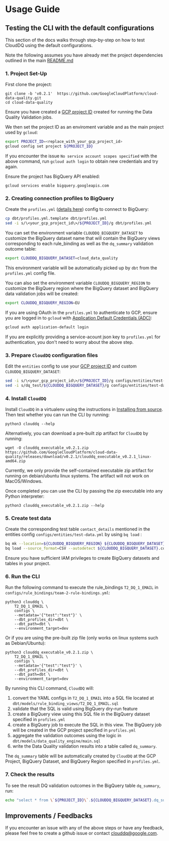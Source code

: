 # Usage Guide

## Testing the CLI with the default configurations

This section of the docs walks through step-by-step on how to test CloudDQ using the default configurations.

Note the following assumes you have already met the project dependencies outlined in the main [README.md](../README.md#installing)

### 1. Project Set-Up

First clone the project:
```
git clone -b 'v0.2.1'  https://github.com/GoogleCloudPlatform/cloud-data-quality.git
cd cloud-data-quality
```

Ensure you have created a [GCP project ID](https://cloud.google.com/resource-manager/docs/creating-managing-projects#before_you_begin) created for running the Data Quality Validation jobs. 

We then set the project ID as an enviroment variable and as the main project used by `gcloud`:
```bash
export PROJECT_ID=<replace_with_your_gcp_project_id>
gcloud config set project ${PROJECT_ID}
```

If you encounter the issue `No service account scopes specified` with the above command, run  `gcloud auth login` to obtain new credentials and try again.

Ensure the project has BigQuery API enabled:
```
gcloud services enable bigquery.googleapis.com
```

### 2. Creating connection profiles to BigQuery

Create the `profiles.yml` ([details here](../README.md#setting-up-`dbt`)) config to connect to BigQuery:
```bash
cp dbt/profiles.yml.template dbt/profiles.yml
sed -i s/\<your_gcp_project_id\>/${PROJECT_ID}/g dbt/profiles.yml
```

You can set the environment variable `CLOUDDQ_BIGQUERY_DATASET` to customize the BigQuery dataset name that will contain the BigQuery views corresponding to each rule_binding as well as the `dq_summary` validation outcome table:
```bash
export CLOUDDQ_BIGQUERY_DATASET=cloud_data_quality
```

This environment variable will be automatically picked up by `dbt` from the `profiles.yml` config file.

You can also set the environment variable `CLOUDDQ_BIGQUERY_REGION` to customize the BigQuery region where the BigQuery dataset and BigQuery data validation jobs will be created:
```bash
export CLOUDDQ_BIGQUERY_REGION=EU
```

If you are using OAuth in the `profiles.yml` to authenticate to GCP, ensure you are logged in to `gcloud` with [Application Default Credentials (ADC)](https://cloud.google.com/docs/authentication/production):
```bash
gcloud auth application-default login
```

If you are explicitly providing a service-acount json key to `profiles.yml` for authentication, you don't need to worry about the above step.

### 3. Prepare `CloudDQ` configuration files

Edit the `entities` config to use your [GCP project ID](https://cloud.google.com/resource-manager/docs/creating-managing-projects#before_you_begin) and custom `CLOUDDQ_BIGQUERY_DATASET`:
```bash
sed -i s/\<your_gcp_project_id\>/${PROJECT_ID}/g configs/entities/test-data.yml
sed -i s/dq_test/${CLOUDDQ_BIGQUERY_DATASET}/g configs/entities/test-data.yml
```

### 4. Install `CloudDQ`

Install `CloudDQ` in a virtualenv using the instructions in [Installing from source](../README.md#installing-from-source). Then test whether you can run the CLI by running:
```
python3 clouddq --help
```

Alternatively, you can download a pre-built zip artifact for `CloudDQ` by running:
```
wget -O clouddq_executable_v0.2.1.zip https://github.com/GoogleCloudPlatform/cloud-data-quality/releases/download/v0.2.1/clouddq_executable_v0.2.1_linux-amd64.zip
```

Currently, we only provide the self-contained executable zip artifact for running on debian/ubuntu linux systems. The artifact will not work on MacOS/Windows.

Once completed you can use the CLI by passing the zip executable into any Python interpreter:
```
python3 clouddq_executable_v0.2.1.zip --help
```

### 5. Create test data

Create the corresponding test table `contact_details` mentioned in the entities config `configs/entities/test-data.yml` by using `bq load` :
```bash
bq mk --location=${CLOUDDQ_BIGQUERY_REGION} ${CLOUDDQ_BIGQUERY_DATASET}
bq load --source_format=CSV --autodetect ${CLOUDDQ_BIGQUERY_DATASET}.contact_details dbt/data/contact_details.csv
```

Ensure you have sufficient IAM privileges to create BigQuery datasets and tables in your project.

### 6. Run the CLI

Run the following command to execute the rule_bindings `T2_DQ_1_EMAIL` in `configs/rule_bindings/team-2-rule-bindings.yml`:
```
python3 clouddq \
    T2_DQ_1_EMAIL \
    configs \
    --metadata='{"test":"test"}' \
    --dbt_profiles_dir=dbt \
    --dbt_path=dbt \
    --environment_target=dev
```

Or if you are using the pre-built zip file (only works on linux systems such as Debian/Ubuntu):

```
python3 clouddq_executable_v0.2.1.zip \
    T2_DQ_1_EMAIL \
    configs \
    --metadata='{"test":"test"}' \
    --dbt_profiles_dir=dbt \
    --dbt_path=dbt \
    --environment_target=dev
```

By running this CLI command, `CloudDQ` will:
1. convert the YAML configs in `T2_DQ_1_EMAIL` into a SQL file located at `dbt/models/rule_binding_views/T2_DQ_1_EMAIL.sql`
2. validate that the SQL is valid using BigQuery dry-run feature
3. create a BigQuery view using this SQL file in the BigQuery dataset specified in `profiles.yml`
4. create a BigQuery job to execute the SQL in this view. The BigQuery job will be created in the GCP project specified in `profiles.yml`
5. aggregate the validation outcomes using the logic in `dbt/models/data_quality_engine/main.sql`
6. write the Data Quality validation results into a table called `dq_summary`.

The `dq_summary` table will be automatically created by `CloudDQ` at the GCP Project, BigQuery Dataset, and BigQuery Region specified in `profiles.yml`.

### 7. Check the results

To see the result DQ validation outcomes in the BigQuery table `dq_summary`, run:
```bash
echo "select * from \`${PROJECT_ID}\`.${CLOUDDQ_BIGQUERY_DATASET}.dq_summary" | bq query --location=${CLOUDDQ_BIGQUERY_REGION} --nouse_legacy_sql --format=json
```

## Improvements / Feedbacks

If you encounter an issue with any of the above steps or have any feedback, please feel free to create a github issue or contact clouddq@google.com.
